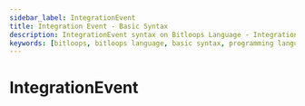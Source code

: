 ```yaml
---
sidebar_label: IntegrationEvent
title: Integration Event - Basic Syntax 
description: IntegrationEvent syntax on Bitloops Language - Integration events are used for integrating with other service boundaries. This is to distinguish between Events which occur within a bounded context.   
keywords: [bitloops, bitloops language, basic syntax, programming language, variables, types, objects, data types, classes, interfaces, modules, functions, loops, services, integration event]
---
```


# IntegrationEvent
